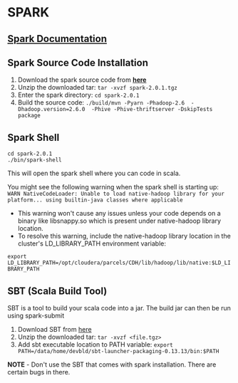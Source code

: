 # SPARK

## [Spark Documentation](http://spark.apache.org/docs/2.0.1/)

## Spark Source Code Installation
1. Download the spark source code from [**here**](http://spark.apache.org/downloads.html)
2. Unzip the downloaded tar: 
`tar -xvzf spark-2.0.1.tgz`
3. Enter the spark directory: 
`cd spark-2.0.1`
4. Build the source code: 
`./build/mvn -Pyarn -Phadoop-2.6  -Dhadoop.version=2.6.0  -Phive -Phive-thriftserver -DskipTests  package`
	
	
## Spark Shell
```
cd spark-2.0.1
./bin/spark-shell
```

This will open the spark shell where you can code in scala.

You might see the following warning when the spark shell is starting up: `WARN NativeCodeLoader: Unable to load native-hadoop library for your platform... using builtin-java classes where applicable`
  * This warning won't cause any issues unless your code depends on a binary like libsnappy.so which is present under native-hadoop library location.
  * To resolve this warning, include the native-hadoop library location in the cluster's LD_LIBRARY_PATH environment variable:
  
  `export LD_LIBRARY_PATH=/opt/cloudera/parcels/CDH/lib/hadoop/lib/native:$LD_LIBRARY_PATH`
  

## SBT (Scala Build Tool)
SBT is a tool to build your scala code into a jar. The build jar can then be run using spark-submit

1. Download SBT from [here](http://www.scala-sbt.org/0.13/docs/Installing-sbt-on-Linux.html)
2. Unzip the downloaded tar: `tar -xvzf <file.tgz>`
3. Add sbt executable location to PATH variable: `export PATH=/data/home/devbld/sbt-launcher-packaging-0.13.13/bin:$PATH`

**NOTE** - Don't use the SBT that comes with spark installation. There are certain bugs in there. 
 